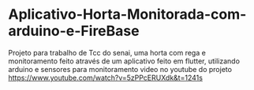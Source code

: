 # Aplicativo-Horta-Monitorada-com-arduino-e-FireBase
Projeto para trabalho de Tcc do senai, uma horta com rega e monitoramento feito através de um aplicativo feito em flutter, utilizando arduino e sensores para monitoramento
video no youtube do projeto
https://www.youtube.com/watch?v=5zPPcERUXdk&t=1241s
